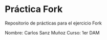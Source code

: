 ﻿# Práctica Fork
Repositorio de prácticas para el ejercicio Fork

Nombre: Carlos Sanz Muñoz
Curso: 1er DAM


